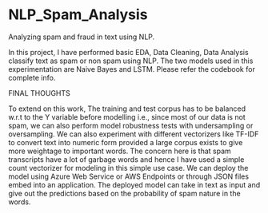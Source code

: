 # NLP_Spam_Analysis
Analyzing spam and fraud in text using NLP.


In this project, I have performed basic EDA, Data Cleaning, Data Analysis classify text as spam or non spam using NLP. The two models used in this experimentation are Naive Bayes and LSTM. Please refer the codebook for complete info.


FINAL THOUGHTS

To extend on this work, The training and test corpus has to be balanced w.r.t to the Y variable before modelling i.e., since most of our data is not spam, we can also perform model robustness tests with undersampling or oversampling.
We can also experiment with different vectorizers like TF-IDF to convert text into numeric form provided a large corpus exists to give more weightage to important words. The concern here is that spam transcripts have a lot of garbage words and hence I have used a simple count vectorizer for modeling in this simple use case.
We can deploy the model using Azure Web Service or AWS Endpoints or through JSON files embed into an application.
The deployed model can take in text as input and give out the predictions based on the probability of spam nature in the words.
